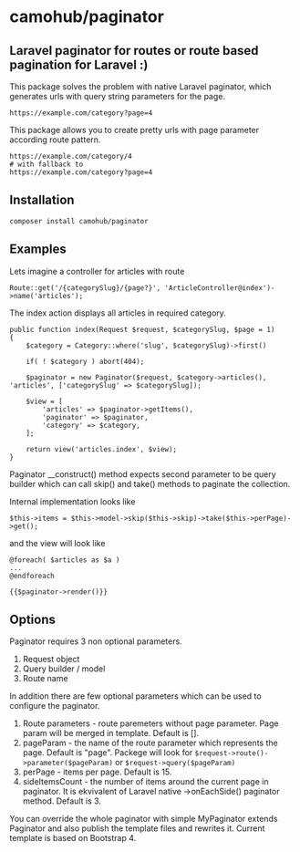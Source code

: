 <html><meta name="google-site-verification" content="JKVE5Y1-Co0w6pwbSGeJA8qXFXDg9e1_KB4B7G2I2P0" /></html>

# camohub/paginator
## Laravel paginator for routes or route based pagination for Laravel :)

This package solves the problem with native Laravel paginator, 
which generates urls with query string parameters for the page.

```$xslt
https://example.com/category?page=4
```

This package allows you to create pretty urls 
with page parameter according route pattern.

```$xslt
https://example.com/category/4
# with fallback to
https://example.com/category?page=4
```

Installation
------------
```
composer install camohub/paginator
```

Examples
------------

Lets imagine a controller for articles with route
```$php
Route::get('/{categorySlug}/{page?}', 'ArticleController@index')->name('articles');
```
The index action displays all articles in required category.

```$php
public function index(Request $request, $categorySlug, $page = 1)
{
    $category = Category::where('slug', $categorySlug)->first()
    
    if( ! $category ) abort(404);
    
    $paginator = new Paginator($request, $category->articles(), 'articles', ['categorySlug' => $categorySlug]);

    $view = [
        'articles' => $paginator->getItems(),
        'paginator' => $paginator,
        'category' => $category,
    ];

    return view('articles.index', $view);
}
```
Paginator __construct() method expects second parameter to be query builder
which can call skip() and take() methods to paginate the collection.

Internal implementation looks like
```$php
$this->items = $this->model->skip($this->skip)->take($this->perPage)->get();
```
and the view will look like
```$php
@foreach( $articles as $a ) 
... 
@endforeach 

{{$paginator->render()}}
```

Options
-----------

Paginator requires 3 non optional parameters. 
1. Request object
2. Query builder / model
3. Route name

In addition there are few optional parameters which can be used to configure the paginator.
1. Route parameters - route paremeters without page parameter. Page param will be merged in template. Default is [].
2. pageParam - the name of the route parameter which represents the page. Default is "page".
Packege will look for `$request->route()->parameter($pageParam)` or `$request->query($pageParam)`
3. perPage - items per page. Default is 15.
4. sideItemsCount - the number of items around the current page in paginator. 
It is ekvivalent of Laravel native ->onEachSide() paginator method. Default is 3.

You can override the whole paginator with simple MyPaginator extends Paginator 
and also publish the template files and rewrites it. 
Current template is based on Bootstrap 4.